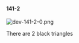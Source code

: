 #### 141-2
![dev-141-2-0.png](https://github.com/lil-lab/nlvr/raw/master/nlvr/dev/images/1/dev-141-2-0.png "dev-141-2-0.png")

There are 2 black triangles